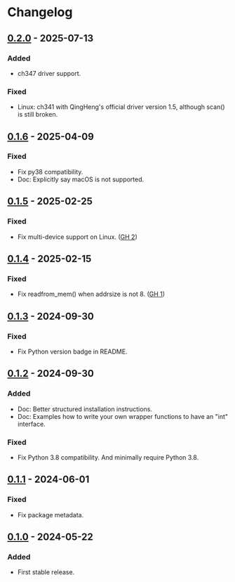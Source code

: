 # Changelog

## [0.2.0] - 2025-07-13

### Added

- ch347 driver support.

### Fixed

- Linux: ch341 with QingHeng's official driver version 1.5, although scan() is
  still broken.


## [0.1.6] - 2025-04-09

### Fixed

- Fix py38 compatibility.
- Doc: Explicitly say macOS is not supported.


## [0.1.5] - 2025-02-25

### Fixed

- Fix multi-device support on Linux. ([GH 2](https://github.com/iynehz/i2cpy/issues/2))

## [0.1.4] - 2025-02-15

### Fixed

- Fix readfrom_mem() when addrsize is not 8. ([GH 1](https://github.com/iynehz/i2cpy/issues/1))

## [0.1.3] - 2024-09-30

### Fixed

- Fix Python version badge in README.

## [0.1.2] - 2024-09-30

### Added

- Doc: Better structured installation instructions.
- Doc: Examples how to write your own wrapper functions to have an "int" interface. 

### Fixed

- Fix Python 3.8 compatibility. And minimally require Python 3.8.

## [0.1.1] - 2024-06-01

### Fixed

- Fix package metadata.

## [0.1.0] - 2024-05-22

### Added

- First stable release.


[0.2.0]: https://github.com/iynehz/i2cpy/compare/v0.1.6...HEAD
[0.1.6]: https://github.com/iynehz/i2cpy/compare/v0.1.5...v0.1.6
[0.1.5]: https://github.com/iynehz/i2cpy/compare/v0.1.4...v0.1.5
[0.1.4]: https://github.com/iynehz/i2cpy/compare/v0.1.3...v0.1.4
[0.1.3]: https://github.com/iynehz/i2cpy/compare/v0.1.2...v0.1.3
[0.1.2]: https://github.com/iynehz/i2cpy/compare/v0.1.1...v0.1.2
[0.1.1]: https://github.com/iynehz/i2cpy/compare/v0.1.0...v0.1.1
[0.1.0]: https://github.com/iynehz/i2cpy/releases/tag/v0.1.0
